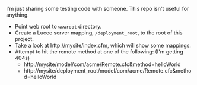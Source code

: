 I'm just sharing some testing code with someone. This repo isn't useful for anything.

* Point web root to `wwwroot` directory.
* Create a Lucee server mapping, `/deployment_root`, to the root of this project.
* Take a look at http://mysite/index.cfm, which will show some mappings.
* Attempt to hit the remote method at one of the following: (I'm getting 404s)
	* http://mysite/model/com/acme/Remote.cfc&method=helloWorld
	* http://mysite/deployment_root/model/com/acme/Remote.cfc&method=helloWorld